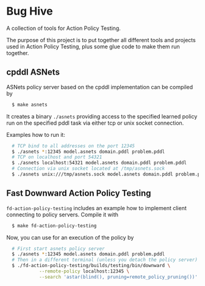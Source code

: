 # Bug Hive

A collection of tools for Action Policy Testing.

The purpose of this project is to put together all different tools and projects
used in Action Policy Testing, plus some glue code to make them run together.

## cpddl ASNets
ASNets policy server based on the cpddl implementation can be compiled by
```sh
  $ make asnets
```
It creates a binary ``./asnets`` providing access to the specified learned
policy run on the specified pddl task via either tcp or unix socket connection.

Examples how to run it:
```sh
  # TCP bind to all addresses on the port 12345
  $ ./asnets *:12345 model.asnets domain.pddl problem.pddl
  # TCP on localhost and port 54321
  $ ./asnets localhost:54321 model.asnets domain.pddl problem.pddl
  # Connection via unix socket located at /tmp/asnets.sock
  $ ./asnets unix:///tmp/asnets.sock model.asnets domain.pddl problem.pddl
```

## Fast Downward Action Policy Testing
``fd-action-policy-testing`` includes an example how to implement client
connecting to policy servers. Compile it with
```sh
  $ make fd-action-policy-testing
```

Now, you can use for an execution of the policy by
```sh
  # First start asnets policy server
  $ ./asnets *:12345 model.asnets domain.pddl problem.pddl
  # Then in a different terminal (unless you detach the policy server)
  $ ./fd-action-policy-testing/builds/testing/bin/downward \
            --remote-policy localhost:12345 \
            --search 'astar(blind(), pruning=remote_policy_pruning())'
```
